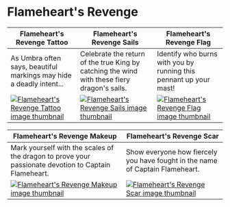 # Flameheart's Revenge

| Flameheart's Revenge Tattoo | Flameheart's Revenge Sails | Flameheart's Revenge Flag |
| --------------------------- | -------------------------- | ------------------------- |
| As Umbra often says, beautiful markings may hide a deadly intent... | Celebrate the return of the true King by catching the wind with these fiery dragon's sails. | Identify who burns with you by running this pennant up your mast! |
| [![Flameheart's Revenge Tattoo image thumbnail](https://seaofthieves.wiki.gg/images/5/5d/Flameheart%27s_Revenge_Tattoo.png)](https://seaofthieves.wiki.gg/wiki/Flameheart's_Revenge_Tattoo) | [![Flameheart's Revenge Sails image thumbnail](https://seaofthieves.wiki.gg/images/0/0c/Flameheart%27s_Revenge_Sails.png)](https://seaofthieves.wiki.gg/wiki/Flameheart's_Revenge_Sails) | [![Flameheart's Revenge Flag image thumbnail](https://seaofthieves.wiki.gg/images/f/fa/Flameheart%27s_Revenge_Flag.png)](https://seaofthieves.wiki.gg/wiki/Flameheart's_Revenge_Flag) |

| Flameheart's Revenge Makeup | Flameheart's Revenge Scar |
| --------------------------- | ------------------------- |
| Mark yourself with the scales of the dragon to prove your passionate devotion to Captain Flameheart. | Show everyone how fiercely you have fought in the name of Captain Flameheart. |
| [![Flameheart's Revenge Makeup image thumbnail](https://seaofthieves.wiki.gg/images/e/e1/Flameheart%27s_Revenge_Makeup.png)](https://seaofthieves.wiki.gg/wiki/Flameheart's_Revenge_Makeup) | [![Flameheart's Revenge Scar image thumbnail](https://seaofthieves.wiki.gg/images/6/61/Flameheart%27s_Revenge_Scar.png)](https://seaofthieves.wiki.gg/wiki/Flameheart's_Revenge_Scar) |
